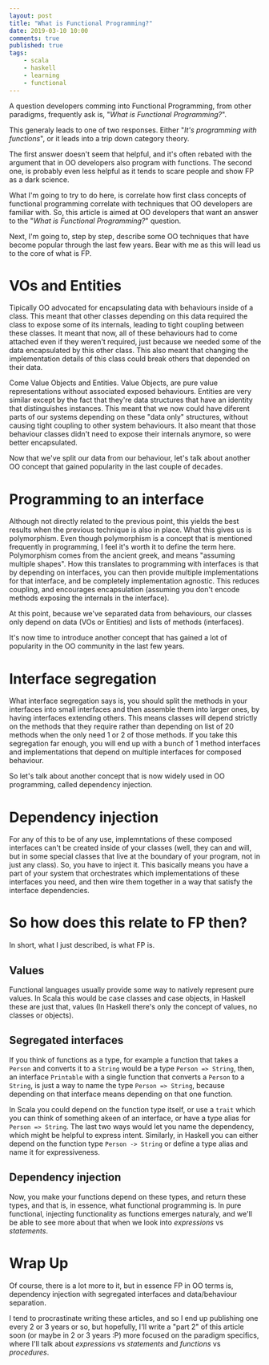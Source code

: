 ```yaml
---
layout: post
title: "What is Functional Programming?"
date: 2019-03-10 10:00
comments: true
published: true
tags:
    - scala
    - haskell
    - learning
    - functional
---
```


A question developers comming into Functional Programming, from other
paradigms, frequently ask is, "_What is Functional Programming?_".

This generaly leads to one of two responses.
Either "_It's programming with functions_", or it leads into a trip
down category theory.

The first answer doesn't seem that helpful, and it's often rebated with the
argument that in OO developers also program with functions. The second one, is
probably even less helpful as it tends to scare people and show FP as a dark
science.

What I'm going to try to do here, is correlate how first class concepts
of functional programming correlate with techniques that OO developers
are familiar with. So, this article is aimed at OO developers that want
an answer to the "_What is Functional Programming?_" question.

Next, I'm going to, step by step, describe some OO techniques that have become
popular through the last few years. Bear with me as this will lead us to the
core of what is FP.

# VOs and Entities

Tipically OO advocated for encapsulating data with behaviours inside of a
class. This meant that other classes depending on this data required the class
to expose some of its internals, leading to tight coupling between these
classes. It meant that now, all of these behaviours had to come attached even
if they weren't required, just because we needed some of the data encapsulated
by this other class. This also meant that changing the implementation details
of this class could break others that depended on their data.

Come Value Objects and Entities. Value Objects, are pure value representations
without associated exposed behaviours. Entities are very similar except by the
fact that they're data structures that have an identity that distinguishes
instances.
This meant that we now could have diferent parts of our systems depending on
these "data only" structures, without causing tight coupling to other system
behaviours. It also meant that those behaviour classes didn't need to expose
their internals anymore, so were better encapsulated.

Now that we've split our data from our behaviour, let's talk about another OO
concept that gained popularity in the last couple of decades.

# Programming to an interface

Although not directly related to the previous point, this yields the best
results when the previous technique is also in place. What this gives us is
polymorphism. Even though polymorphism is a concept that is mentioned
frequently in programming, I feel it's worth it to define the term here.
Polymorphism comes from the ancient greek, and means "assuming multiple
shapes". How this translates to programming with interfaces is that by
depending on interfaces, you can then provide multiple implementations for
that interface, and be completely implementation agnostic. This reduces
coupling, and encourages encapsulation (assuming you don't encode methods
exposing the internals in the interface).

At this point, because we've separated data from behaviours, our classes only
depend on data (VOs or Entities) and lists of methods (interfaces).

It's now time to introduce another concept that has gained a lot of popularity
in the OO community in the last few years.

# Interface segregation

What interface segregation says is, you should split the methods in your
interfaces into small interfaces and then assemble them into larger ones,
by having interfaces extending others. This means classes will depend strictly
on the methods that they require rather than depending on list of 20 methods when
the only need 1 or 2 of those methods.
If you take this segregation far enough, you will end up with a bunch of 1
method interfaces and implementations that depend on multiple interfaces for
composed behaviour.

So let's talk about another concept that is now widely used in OO programming,
called dependency injection.

# Dependency injection

For any of this to be of any use, implemntations of these composed interfaces
can't be created inside of your classes (well, they can and will, but in some
special classes that live at the boundary of your program, not in just any
class). So, you have to inject it. This basically means you have a part of
your system that orchestrates which implementations of these interfaces you
need, and then wire them together in a way that satisfy the interface
dependencies.

# So how does this relate to FP then?

In short, what I just described, is what FP is.

## Values

Functional languages usually provide some way to natively represent pure values.
In Scala this would be case classes and case objects, in Haskell these are just that,
values (In Haskell there's only the concept of values, no classes or objects).

## Segregated interfaces

If you think of functions as a type, for example a function that takes a
`Person` and converts it to a `String` would be a type `Person => String`, then, an
interface `Printable` with a single function that converts a `Person` to a
`String`, is just a way to name the type `Person => String`, because depending on
that interface means depending on that one function.

In Scala you could depend on the function type itself, or use a `trait` which
you can think of something akeen of an interface, or have a type alias for
`Person => String`. The last two ways would let you name the dependency, which
might be helpful to express intent.
Similarly, in Haskell you can either depend on the function type `Person ->
String` or define a type alias and name it for expressiveness.

## Dependency injection

Now, you make your functions depend on these types, and return these types,
and that is, in essence, what functional programming is.
In pure functional, injecting functionality as functions emerges naturaly, and
we'll be able to see more about that when we look into _expressions_ vs
_statements_.

# Wrap Up

Of course, there is a lot more to it, but in essence FP in OO terms is, dependency
injection with segregated interfaces and data/behaviour separation.

I tend to procrastinate writing these articles, and so I end up publishing one
every 2 or 3 years or so, but hopefully, I'll write a "part 2" of this article
soon (or maybe in 2 or 3 years :P) more focused on the paradigm specifics,
where I'll talk about _expressions_ vs _statements_ and _functions_ vs
_procedures_. 



